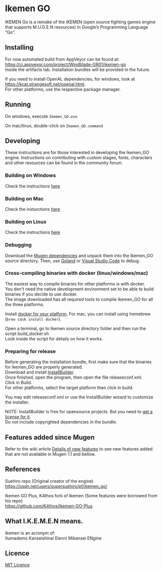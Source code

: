 # Ikemen GO
IKEMEN Go is a remake of the IKEMEN (open source fighting games engine that supports M.U.G.E.N resources) in Google’s Programming Language “Go”.

## Installing
For now automated build from AppVeyor can be found at:  
https://ci.appveyor.com/project/Windblade-GR01/ikemen-go  
Inside the artifacts tab. Installation bundles will be provided in the future.

If you need to install OpenAL dependencies, for windows, look at https://kcat.strangesoft.net/openal.html.  
For other platforms, use the respective package manager.

## Running
On windows, execute `Ikemen_GO.exe`

On mac/linux, double-click on `Ikemen_GO.command`

## Developing
These instructions are for those interested in developing the Ikemen_GO engine. Instructions on contributing with custom stages, fonts, characters and other resources can be found in the community forum.

### Building on Windows
Check the instructions [here](https://github.com/Windblade-GR01/Ikemen_GO/wiki/Building-on-Windows)

### Building on Mac
Check the insturctions [here](https://github.com/Windblade-GR01/Ikemen_GO/wiki/Building-on-MacOS)

### Building on Linux
Check the instructions [here](https://github.com/Windblade-GR01/Ikemen_GO/wiki/Building-on-Linux)

### Debugging
Download the [Mugen dependencies](https://github.com/Windblade-GR01/Ikemen_GO-Elecbyte-Screenpack) and unpack them into the Ikemen_GO source directory. Then, use [Goland](https://www.jetbrains.com/go/) or [Visual Studio Code](https://code.visualstudio.com/) to debug.

### Cross-compiling binaries with docker (linux/windows/mac)
The easiest way to compile binaries for other platforms is with docker.  
You don't need the native development environment set to be able to build binaries if you decide to use docker.  
The image downloaded has all required tools to compile Ikemen_GO for all the three platforms.

Install [docker for your platform](https://www.docker.com/get-started). For mac, you can install using homebrew (`brew cask install docker`).

Open a terminal, go to Ikemen source directory folder and then run the script build_docker.sh  
Look inside the script for details on how it works.

### Preparing for release
Before generating the installation bundle, first make sure that the binaries for Ikemen_GO are properly generated.  
Download and install [InstallBuilder](https://installbuilder.bitrock.com).  
Once finished, open the program, then open the file releaseconf.xml.  
Click in Build.  
For other platforms, select the target platform then click in build.

You may edit releaseconf.xml or use the InstallBuilder wizard to customize the installer.

NOTE: InstallBuilder is free for opensource projects. But you need to [get a license for it](https://installbuilder.bitrock.com/open-source-licenses.html).  
Do not include copyrighted dependencies in the bundle.

## Features added since Mugen
Refer to the wiki article [Details of new features](https://github.com/Windblade-GR01/Ikemen_GO/wiki/Details-of-new-features) to see new features added that are not available in Mugen 1.1 and bellow.

## References
Suehiro repo (Original creator of the engine)  
https://osdn.net/users/supersuehiro/pf/ikemen_go/

Ikemen GO Plus, K4thos fork of Ikemen (Some features were borrowed from his repo)  
https://github.com/K4thos/Ikemen-GO-Plus

## What I.K.E.M.E.N means.
Ikemen is an acronym of:  
Itumademo Kanseishinai Eienni Mikansei ENgine

## Licence
[MIT Licence](License.txt)

